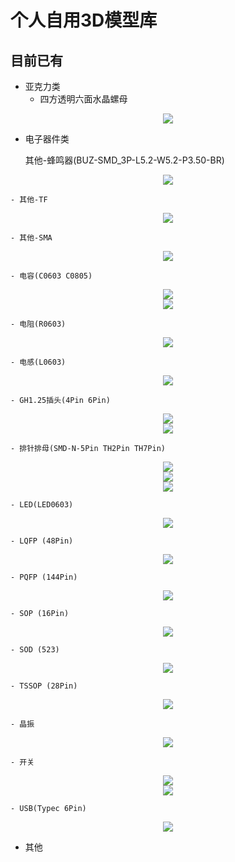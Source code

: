 <div center=align>
  <h1>个人自用3D模型库</h1>
</div>

<h2>目前已有</h2>

- 亚克力类
    - 四方透明六面水晶螺母
<div align=center><img src="./Bitmap/Acrylic-Square Transparent Hexagonal Crystal Nut M4.png"></div>


- 电子器件类

    其他-蜂鸣器(BUZ-SMD_3P-L5.2-W5.2-P3.50-BR)
<div align=center><img src="./Bitmap/BUZ-SMD_3P-L5.2-W5.2-P3.50-BR.png"></div>

	- 其他-TF
<div align=center><img src="./Bitmap/TF-SMD_TF-01A.png"></div>

	- 其他-SMA
<div align=center><img src="./Bitmap/SMA-SMD_BWSMA-KE-P001.png"></div>

    - 电容(C0603 C0805)
<div align=center><img src="./Bitmap/C0603.png"></div>
<div align=center><img src="./Bitmap/C0805.png"></div>

    - 电阻(R0603)
<div align=center><img src="./Bitmap/R0603.png"></div>

    - 电感(L0603)
<div align=center><img src="./Bitmap/L0603.png"></div>

    - GH1.25插头(4Pin 6Pin)
<div align=center><img src="./Bitmap/CONN-SMD_4P-P1.25_XUNPU_WAFER-GH1.25-4PWB.png"></div>
<div align=center><img src="./Bitmap/CONN-SMD_6P-P1.25_XUNPU_WAFER-GH1.25-6PWB.png"></div>

    - 排针排母(SMD-N-5Pin TH2Pin TH7Pin)
<div align=center><img src="./Bitmap/HDR-SMD_5P-P2.54-H-M-W13.3-N.png"></div>
<div align=center><img src="./Bitmap/HDR-TH_2P-P2.54-V-M.png"></div>
<div align=center><img src="./Bitmap/HDR-TH_7P-P2.54-V-M.png"></div>

    - LED(LED0603)
<div align=center><img src="./Bitmap/LED0603-RD.png"></div>

    - LQFP (48Pin)
<div align=center><img src="./Bitmap/LQFP-48_L7.0-W7.0-P0.50-LS9.0-BL.png"></div>

    - PQFP (144Pin)
<div align=center><img src="./Bitmap/PQFP-144_L20.0-W20.0-P0.50-LS22.0-BL-EP.png"></div>

	- SOP (16Pin)
<div align=center><img src="./Bitmap/SOP-16_L10.0-W3.9-P1.27-LS6.0-BL.png"></div>

	- SOD (523)
<div align=center><img src="./Bitmap/SOD-523_L1.2-W0.8-LS1.6-FD.png"></div>

    - TSSOP (28Pin)
<div align=center><img src="./Bitmap/TSSOP-28_L9.7-W4.4-P0.65-LS6.4-BL.png"></div>

    - 晶振
<div align=center><img src="./Bitmap/OSC-SMD_3P-L3.2-W1.3-P1.20-L.png"></div>

    - 开关
<div align=center><img src="./Bitmap/SW.png"></div>
<div align=center><img src="./Bitmap/SW-TH_SK12D07VG5.png"></div>

    - USB(Typec 6Pin)
<div align=center><img src="./Bitmap/USB-C-SMD_TYPE-C-6PIN-2MD-073.png"></div>


- 其他
